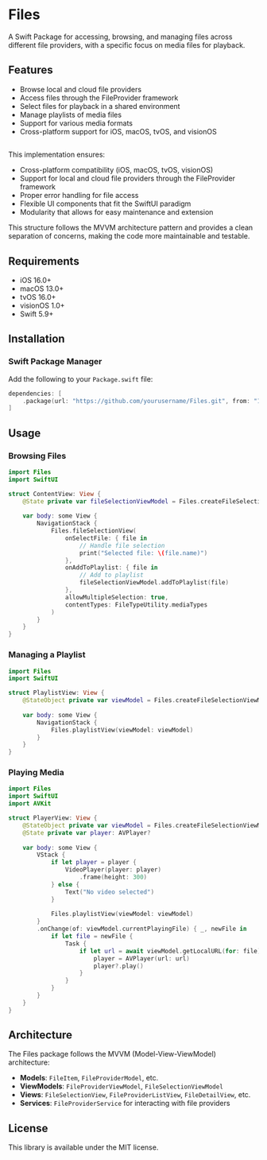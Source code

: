# Files

A Swift Package for accessing, browsing, and managing files across different file providers, with a specific focus on media files for playback.

## Features

- Browse local and cloud file providers
- Access files through the FileProvider framework
- Select files for playback in a shared environment
- Manage playlists of media files
- Support for various media formats
- Cross-platform support for iOS, macOS, tvOS, and visionOS

##

This implementation ensures:

 - Cross-platform compatibility (iOS, macOS, tvOS, visionOS)
 - Support for local and cloud file providers through the FileProvider framework
 - Proper error handling for file access
 - Flexible UI components that fit the SwiftUI paradigm
 - Modularity that allows for easy maintenance and extension

This structure follows the MVVM architecture pattern and provides a clean separation of concerns, making the code more maintainable and testable.

## Requirements

- iOS 16.0+
- macOS 13.0+
- tvOS 16.0+
- visionOS 1.0+
- Swift 5.9+

## Installation

### Swift Package Manager

Add the following to your `Package.swift` file:

```swift
dependencies: [
    .package(url: "https://github.com/yourusername/Files.git", from: "1.0.0")
]
```

## Usage

### Browsing Files

```swift
import Files
import SwiftUI

struct ContentView: View {
    @State private var fileSelectionViewModel = Files.createFileSelectionViewModel()
    
    var body: some View {
        NavigationStack {
            Files.fileSelectionView(
                onSelectFile: { file in
                    // Handle file selection
                    print("Selected file: \(file.name)")
                },
                onAddToPlaylist: { file in
                    // Add to playlist
                    fileSelectionViewModel.addToPlaylist(file)
                },
                allowMultipleSelection: true,
                contentTypes: FileTypeUtility.mediaTypes
            )
        }
    }
}
```

### Managing a Playlist

```swift
import Files
import SwiftUI

struct PlaylistView: View {
    @StateObject private var viewModel = Files.createFileSelectionViewModel()
    
    var body: some View {
        NavigationStack {
            Files.playlistView(viewModel: viewModel)
        }
    }
}
```

### Playing Media

```swift
import Files
import SwiftUI
import AVKit

struct PlayerView: View {
    @StateObject private var viewModel = Files.createFileSelectionViewModel()
    @State private var player: AVPlayer?
    
    var body: some View {
        VStack {
            if let player = player {
                VideoPlayer(player: player)
                    .frame(height: 300)
            } else {
                Text("No video selected")
            }
            
            Files.playlistView(viewModel: viewModel)
        }
        .onChange(of: viewModel.currentPlayingFile) { _, newFile in
            if let file = newFile {
                Task {
                    if let url = await viewModel.getLocalURL(for: file) {
                        player = AVPlayer(url: url)
                        player?.play()
                    }
                }
            }
        }
    }
}
```

## Architecture

The Files package follows the MVVM (Model-View-ViewModel) architecture:

- **Models**: `FileItem`, `FileProviderModel`, etc.
- **ViewModels**: `FileProviderViewModel`, `FileSelectionViewModel`
- **Views**: `FileSelectionView`, `FileProviderListView`, `FileDetailView`, etc.
- **Services**: `FileProviderService` for interacting with file providers

## License

This library is available under the MIT license.
